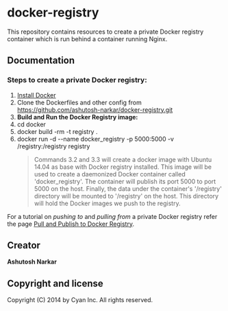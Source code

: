 docker-registry
===============

This repository contains resources to create a private Docker registry container which is run behind a container running Nginx.

Documentation
--------------
### Steps to create a private Docker registry:

1. [Install Docker](https://docs.docker.com/installation/#installation)
2. Clone the Dockerfiles and other config from https://github.com/ashutosh-narkar/docker-registry.git
3. **Build and Run the Docker Registry image:**
  1. cd docker
  2. docker build -rm -t registry .
  3. docker run -d --name docker_registry -p 5000:5000 -v /registry:/registry registry
     > Commands 3.2 and 3.3 will create a docker image with Ubuntu 14.04 as base with Docker registry installed. This image will be used to create a daemonized Docker container called 'docker_registry'. The container will publish its port 5000 to port 5000 on the host. Finally, the data under the container's '/registry' directory will be mounted to '/registry' on the host. This directory will hold the Docker images we push to the registry.


For a tutorial on *pushing to* and *pulling from* a private Docker registry refer the page [Pull and Publish to Docker Registry](https://confluence.cyanoptics.com/display/BP2/Pull+and+Publish+to+Docker+Registry).

Creator
--------
**Ashutosh Narkar**

Copyright and license
---------------------
Copyright (C) 2014 by Cyan Inc. All rights reserved.
